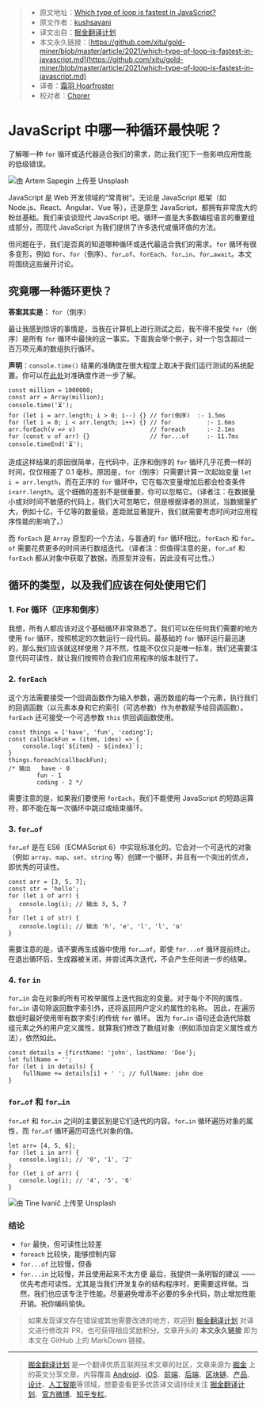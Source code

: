 > * 原文地址：[Which type of loop is fastest in JavaScript?](https://medium.com/javascript-in-plain-english/which-type-of-loop-is-fastest-in-javascript-ec834a0f21b9)
> * 原文作者：[kushsavani](https://kushsavani.medium.com/)
> * 译文出自：[掘金翻译计划](https://github.com/xitu/gold-miner)
> * 本文永久链接：[https://github.com/xitu/gold-miner/blob/master/article/2021/which-type-of-loop-is-fastest-in-javascript.md](https://github.com/xitu/gold-miner/blob/master/article/2021/which-type-of-loop-is-fastest-in-javascript.md)
> * 译者：[霜羽 Hoarfroster](https://github.com/PassionPenguin)
> * 校对者：[Chorer](https://github.com/Chorer)

# JavaScript 中哪一种循环最快呢？

了解哪一种 `for` 循环或迭代器适合我们的需求，防止我们犯下一些影响应用性能的低级错误。

![由 [Artem Sapegin](https://unsplash.com/@sapegin?utm_source=medium&utm_medium=referral) 上传至 [Unsplash](https://unsplash.com/?utm_source=medium&utm_medium=referral)](https://miro.medium.com/max/10944/0*FjGuCxH-seN1PrRF)

JavaScript 是 Web 开发领域的“常青树”。无论是 JavaScript 框架（如 Node.js、React、Angular、Vue 等），还是原生 JavaScript，都拥有非常庞大的粉丝基础。我们来谈谈现代 JavaScript 吧。循环一直是大多数编程语言的重要组成部分，而现代 JavaScript 为我们提供了许多迭代或循环值的方法。

但问题在于，我们是否真的知道哪种循环或迭代最适合我们的需求。`for` 循环有很多变形，例如 `for`、`for`（倒序）、`for…of`、`forEach`、`for…in`、`for…await`。本文将围绕这些展开讨论。

## **究竟哪一种循环更快？**

**答案其实是：** `for`（倒序）

最让我感到惊讶的事情是，当我在计算机上进行测试之后，我不得不接受 `for`（倒序）是所有 `for` 循环中最快的这一事实。下面我会举个例子，对一个包含超过一百万项元素的数组执行循环。

**声明**：`console.time()` 结果的准确度在很大程度上取决于我们运行测试的系统配置。你可以在[此处](https://johnresig.com/blog/accuracy-of-javascript-time/)对准确度作进一步了解。

```
const million = 1000000; 
const arr = Array(million);
console.time('⏳');
for (let i = arr.length; i > 0; i--) {} // for(倒序) 	:- 1.5ms
for (let i = 0; i < arr.length; i++) {} // for          :- 1.6ms
arr.forEach(v => v)                     // foreach      :- 2.1ms
for (const v of arr) {}                 // for...of     :- 11.7ms
console.timeEnd('⏳');
```

造成这样结果的原因很简单，在代码中，正序和倒序的 `for` 循环几乎花费一样的时间，仅仅相差了 0.1 毫秒。原因是，`for`（倒序）只需要计算一次起始变量 `let i = arr.length`，而在正序的 `for` 循环中，它在每次变量增加后都会检查条件 `i<arr.length`。这个细微的差别不是很重要，你可以忽略它。（译者注：在数据量小或对时间不敏感的代码上，我们大可忽略它，但是根据译者的测试，当数据量扩大，例如十亿，千亿等的数量级，差距就显著提升，我们就需要考虑时间对应用程序性能的影响了。）

而 `forEach` 是 `Array` 原型的一个方法，与普通的 `for` 循环相比，`forEach` 和 `for…of` 需要花费更多的时间进行数组迭代。（译者注：但值得注意的是，`for…of` 和 `forEach` 都从对象中获取了数据，而原型并没有，因此没有可比性。）

## **循环的类型，以及我们应该在何处使用它们**

### **1. For 循环（正序和倒序）**

我想，所有人都应该对这个基础循环非常熟悉了。我们可以在任何我们需要的地方使用 `for` 循环，按照核定的次数运行一段代码。最基础的 `for` 循环运行最迅速的，那么我们应该就这样使用？并不然，性能不仅仅只是唯一标准，我们还需要注意代码可读性，就让我们按照符合我们应用程序的版本就行了。

### **2. `forEach`**

这个方法需要接受一个回调函数作为输入参数，遍历数组的每一个元素，执行我们的回调函数（以元素本身和它的索引（可选参数）作为参数赋予给回调函数）。`forEach` 还可接受一个可选参数 `this` 供回调函数使用。

```
const things = ['have', 'fun', 'coding'];
const callbackFun = (item, idex) => {
    console.log(`${item} - ${index}`);
}
things.foreach(callbackFun); 
/* 输出 	have - 0
      	fun - 1
      	coding - 2 */
```

需要注意的是，如果我们要使用 `forEach`，我们不能使用 JavaScript 的短路运算符，即不能在每一次循环中跳过或结束循环。

### **3. `for…of`**

`for…of` 是在 ES6（ECMAScript 6）中实现标准化的。它会对一个可迭代的对象（例如 `array`、`map`、`set`、`string` 等）创建一个循环，并且有一个突出的优点，即优秀的可读性。

```
const arr = [3, 5, 7];
const str = 'hello';
for (let i of arr) {
   console.log(i); // 输出 3, 5, 7
}
for (let i of str) {
   console.log(i); // 输出 'h', 'e', 'l', 'l', 'o'
}
```

需要注意的是，请不要再生成器中使用 `for……of`，即使 `for...of` 循环提前终止。在退出循环后，生成器被关闭，并尝试再次迭代，不会产生任何进一步的结果。

### **4. `for` `in`**

`for…in` 会在对象的所有可枚举属性上迭代指定的变量。对于每个不同的属性，`for…in` 语句除返回数字索引外，还将返回用户定义的属性的名称。
因此，在遍历数组时最好使用带有数字索引的传统 `for` 循环。 因为 `for…in` 语句还会迭代除数组元素之外的用户定义属性，就算我们修改了数组对象（例如添加自定义属性或方法），依然如此。

```
const details = {firstName: 'john', lastName: 'Doe'};
let fullName = '';
for (let i in details) {
    fullName += details[i] + ' '; // fullName: john doe
}
```

### `for…of` 和 `for…in`

`for…of` 和 `for…in` 之间的主要区别是它们迭代的内容。`for…in` 循环遍历对象的属性，而 `for…of` 循环遍历可迭代对象的值。

```
let arr= [4, 5, 6];
for (let i in arr) {
   console.log(i); // '0', '1', '2'
}
for (let i of arr) {
   console.log(i); // '4', '5', '6'
}
```

![由 [Tine Ivanič](https://unsplash.com/@tine999?utm_source=medium&utm_medium=referral) 上传至 [Unsplash](https://unsplash.com/?utm_source=medium&utm_medium=referral)](https://miro.medium.com/max/12000/0*E9FPH2LFeFnTGWF5)

### **结论**

- `for` 最快，但可读性比较差
- `foreach` 比较快，能够控制内容
- `for...of` 比较慢，但香
- `for...in` 比较慢，并且使用起来不太方便
  最后，我提供一条明智的建议 —— 优先考虑可读性。尤其是当我们开发复杂的结构程序时，更需要这样做。当然，我们也应该专注于性能。尽量避免增添不必要的多余代码，防止增加性能开销。祝你编码愉快。

> 如果发现译文存在错误或其他需要改进的地方，欢迎到 [掘金翻译计划](https://github.com/xitu/gold-miner) 对译文进行修改并 PR，也可获得相应奖励积分。文章开头的 **本文永久链接** 即为本文在 GitHub 上的 MarkDown 链接。
---
> [掘金翻译计划](https://github.com/xitu/gold-miner) 是一个翻译优质互联网技术文章的社区，文章来源为 [掘金](https://juejin.im) 上的英文分享文章。内容覆盖 [Android](https://github.com/xitu/gold-miner#android)、[iOS](https://github.com/xitu/gold-miner#ios)、[前端](https://github.com/xitu/gold-miner#前端)、[后端](https://github.com/xitu/gold-miner#后端)、[区块链](https://github.com/xitu/gold-miner#区块链)、[产品](https://github.com/xitu/gold-miner#产品)、[设计](https://github.com/xitu/gold-miner#设计)、[人工智能](https://github.com/xitu/gold-miner#人工智能)等领域，想要查看更多优质译文请持续关注 [掘金翻译计划](https://github.com/xitu/gold-miner)、[官方微博](http://weibo.com/juejinfanyi)、[知乎专栏](https://zhuanlan.zhihu.com/juejinfanyi)。
